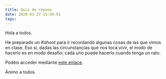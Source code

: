```yaml
---
title: Quiz de repaso
date: 2020-03-27 15:49:01
tags:
---
```

Hola a todos.

He preparado un _Kahoot_ para ir recordando algunas cosas de las que vimos en clase. Eso sí, dadas las circunstancias que nos toca vivir, el modo de hacerlo es en modo desafío; cada uno puede hacerlo cuando tenga un rato.

Podéis acceder mediante [este enlace](https://kahoot.it/challenge/0427032?challenge-id=bbe6973f-c8b1-456c-9c5d-610a2bf88c27_1585320505677). 

Ánimo a todos.
